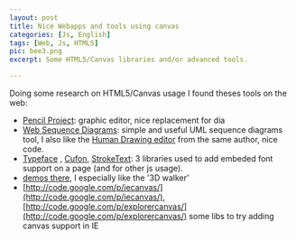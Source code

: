 ```yaml
---
layout: post
title: Nice Webapps and tools using canvas
categories: [Js, English]
tags: [Web, Js, HTML5]
pic: bee3.png
excerpt: Some HTML5/Canvas libraries and/or advanced tools.

---
```


Doing some research on HTML5/Canvas usage I found theses tools on the web:

 * [Pencil Project](http://pencil.evolus.vn/en-US/Home.aspx): graphic editor, nice replacement for dia
 * [Web Sequence Diagrams](http://www.websequencediagrams.com/): simple and useful UML sequence diagrams tool, I also like the [Human Drawing editor](http://zwibbler.com/) from the same author, nice code.
 * [Typeface](http://typeface.neocracy.org/) , [Cufon](http://cufon.shoqolate.com), [StrokeText](http://www.netzgesta.de/dev/text/): 3 libraries used to add embeded font support on a page (and for other js usage).
 * [demos there](http://www.benjoffe.com/code/all), I especially like the '3D walker'
 * [http://code.google.com/p/iecanvas/](http://code.google.com/p/iecanvas/), [http://code.google.com/p/explorercanvas/](http://code.google.com/p/explorercanvas/) some libs to try adding canvas support in IE

